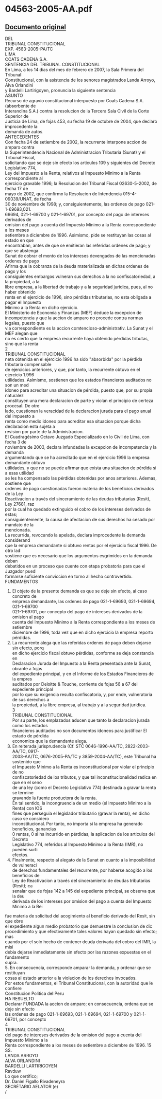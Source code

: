 
04563-2005-AA.pdf
=================
  
[Documento original](https://tc.gob.pe/jurisprudencia/2007/04563-2005-AA.pdf)  
---  
DEL  
TRIBUNAL CONSTITUCIONAL  
EXP. 4563-2005-PA/TC  
LIMA  
COATS CADENA S.A.  
SENTENCIA DEL TRIBUNAL CONSTITUCIONAL  
En Lima, a los 14 dias del mes de febrero de 2007, la Sala Primera del Tribunal  
Constitucional, con la asistencia de los senores magistrados Landa Arroyo, Alva Orlandini  
y Bardelli Lartirigoyen, pronuncia la siguiente sentencia  
ASUNTO  
Recurso de agravio constitucional interpuesto por Coats Cadena S.A. (absorbente de  
Interandina S.A.) contra la resolucion de la Tercera Sala Civil de la Corte Superior de  
Justicia de Lima, de fojas 453, su fecha 19 de octubre de 2004, que declaro improcedente la  
demanda de autos.  
ANTECEDENTES  
Con fecha 24 de setiembre de 2002, la recurrente interpone accion de amparo contra  
la Superintendencia Nacional de Administracion Tributaria (Sunat) y el Tribunal Fiscal,  
solicitando que se deje sin efecto los articulos 109 y siguientes del Decreto Legislativo 774,  
Ley del Impuesto a la Renta, relativos al Impuesto Minimo a la Renta correspondiente al  
ejercicio gravable 1996; la Resolucion del Tribunal Fiscal 02630-5-2002, de fecha 17 de  
mayo de 2002, que confirmo la Resolucion de Intendencia 015-4-09039/UNAT, de fecha  
30 de noviembre de 1998; y, consiguientemente, las ordenes de pago 021-1-69693,021.  
69694, 021-1-69700 y 021-1-69701, por concepto del pago de intereses derivados de  
omision del pago a cuenta del Impuesto Minimo a la Renta correspondiente a los meses  
setiembre a diciembre de 1996. Asimismo, pide se restituyan las cosas al estado en que  
encontraban, antes de que se emitieran las referidas ordenes de pago; y que se abstenga  
Sunat de cobrar el monto de los intereses devengados de las mencionadas ordenes de pago  
Afirma que la cobranza de la deuda materializada en dichas ordenes de pago y los  
consiguientes embargos vulneran sus derechos a la no confiscatoriedad, a la propiedad, a la  
libre empresa, a la libertad de trabajo y a la seguridad juridica, pues, al no haber obtenido  
renta en el ejercicio de 1996, sino pérdidas tributarias, no esta obligada a pagar el Impuesto  
Minimo a la Renta en dicho ejercicio.  
El Ministerio de Economia y Finanzas (MEF) deduce la excepcion de  
incompetencia y que la accion de amparo no procede contra normas legales, puesto que  
via correspondiente es la accion comtencioso-administrativ. La Sunat y el MEF alegan que  
no es cierto que la empresa recurrente haya obtenido pérdidas tributas, sino que la renta  
2  
TRIBUNAL CONSTITUCIONAL  
neta obtenida en el ejercicio 1996 ha sido "absorbida" por la pérdida tributaria compensable  
de ejercicios anteriores, y que, por tanto, la recurrente obtuvo en el ejercicio 1.996  
utilidades. Asimismo, sostienen que los estados financieros auditados no son un med  
idoneo para acreditar una situacion de pérdida, puesto que, por su propia naturalez  
constituyen una mera declaracion de parte y violan el principio de certeza procesal. De otre  
lado, cuestionan la veracidad de la declaracion jurada para el pago anual del impuesto a  
renta como medio idoneo para acreditar esa situacion porque dicha declaracion esta sujeta a  
revision por parte de la Administracion.  
El Cuadragésimo Octavo Juzgado Especializado en lo Civil de Lima, con fecha 3 de  
noviembre de 2003, declara infundadas la excepcion de incompetencia y la demanda  
argumentando que se ha acreditado que en el ejercicio 1996 la empresa demandante obtuvo  
utilidades, y que no se puede afirmar que exista una situacion de pérdida si a esas utilidad  
se les ha compensado las pérdidas obtenidas por anos anteriores. Ademas, sostiene que  
ordenes de pago cuestionadas fueron materia de los beneficios derivados de la Ley  
Reactivacion a través del sinceramiento de las deudas tributarias (Resit), Ley 27681, raz  
por la cual ha quedado extinguido el cobro de los intereses derivados de estas;  
consiguientemente, la causa de afectacion de sus derechos ha cesado por mandato de la  
mencionada.  
La recurrida, revocando la apelada, declara improcedente la demanda considerand  
que la empresa demandante si obtuvo rentas por el ejercicio fiscal 1996. De otro lad  
sostiene que es necesario que los argumentos esgrimidos en la demanda deban  
debatidos en un proceso que cuente con etapa probatoria para que el Juzgador pued  
formarse suficiente conviccion en torno al hecho controvertido.  
FUNDAMENTOS  
1. El objeto de la presente demanda es que se deje sin efecto, al caso concreto de  
empresa demandante, las ordenes de pago 021-1-69693, 021-1-69694, 021-1-69700  
021-1-69701, por concepto del pago de intereses derivados de la omision al pago  
cuenta del Impuesto Minimo a la Renta correspondiente a los meses de setiembre  
diciembre de 1996, toda vez que en dicho ejercicio la empresa reporto pérdidas.  
2. La recurrente alega que las referidas ordenes de pago deben dejarse sin efecto, porq  
en dicho ejercicio fiscal obtuvo pérdidas, conforme se deja constancia en  
Declaracion Jurada del Impuesto a la Renta presentada ante la Sunat, obrante a fojas  
del expediente principal, y en el Informe de los Estados Financieros de la empres  
auditados por Deloitte & Touche, corriente de fojas 56 a 67 del expediente principal  
por lo que su exigencia resulta confiscatoria, y, por ende, vulneratoria de sus derechos a  
la propiedad, a la libre empresa, al trabajo y a la seguridad juridica.  
3  
TRIBUNAL CONSTITUCIONAL  
Por su parte, los emplazados aducen que tanto la declaracion jurada como los estados  
financieros auditados no son documentos idoneos para justificar El estado de pérdida  
economica que la demandante alega.  
3. En reiterada jurisprudencia (Cf. STC 0646-1996-AA/TC, 2822-2003-AA/TC, 0917-  
2003-AA/TC, 0676-2005-PA/TC y 3859-2004-AA/TC), este Tribunal ha sostenido que  
el Impuesto Minimo a la Renta es inconstitucional por violar el principio de no  
confiscatoriedad de los tributos, y que tal inconstitucionalidad radica en que en el seno  
de una ley (como el Decreto Legislativo 774) destinada a gravar la renta se termine  
gravando la fuente productora de la renta.  
En tal sentido, la incongruencia de un medio (el Impuesto Minimo a la Renta) con lOS  
fines que perseguia el legislador tributario (gravar la renta), en dicho caso se considero  
inconstitucional. Por tanto, no importa si la empresa ha generado beneficios, ganancias  
0 rentas, 0 si ha incurrido en pérdidas, la aplicacion de los articulos del Decreto  
Legislativo 774, referidos al Impuesto Minimo a la Renta (IMR), no pueden surti  
efectos.  
4. Finalmente, respecto al alegato de la Sunat en cuanto a la imposibilidad de vulneraci  
de derechos fundamentales del recurrente, por haberse acogido a los beneficios de  
Ley de Reactivacion a través del sinceramiento de deudas tributarias (Resit); ca  
senalar que de fojas 142 a 145 del expediente principal, se observa que la deu  
derivada de los intereses por omision del pago a cuenta del Impuesto Minimo a la Rei  
  
fue materia de solicitud del acogimiento al beneficio derivado del Resit, sin que obre  
el expediente algun medio probatorio que demuestre la conclusion de dic  
procedimiento y que efectivamente tales valores hayan quedado sin efecto; mas  
cuando por el solo hecho de contener deuda derivada del cobro del IMR, la misi  
debia dejarse inmediatamente sin efecto por las razones expuestas en el fundamento  
supra.  
5. En consecuencia, corresponde amparar la demanda, y ordenar que se restituyan  
cosas al estado anterior a la violacion de los derechos invocados.  
Por estos fundamentos, el Tribunal Constitucional, con la autoridad que le confiere  
Constitucion Politica del Peru  
HA RESUELTO  
Declarar FUNDADA la accion de amparo; en consecuencia, ordena que se deje sin efecto  
las ordenes de pago 021-1-69693, 021-1-69694, 021-1-69700 y 021-1-69701, por concepto  
4  
TRIBUNAL CONSTITUCIONAL  
del pago de intereses derivados de la omision del pago a cuenta del Impuesto Minimo a la  
Renta correspondiente a los meses de setiembre a diciembre de 1996. 15  
SS.  
LANDA ARROYO  
ALVA ORLANDINI  
BARDELLI LARTIRIGOYEN  
Ravduw  
Lo que certifico;  
Dr. Daniel Figallo Rivadeneyra  
SECRÈTARIO AELATOR (e)  
/